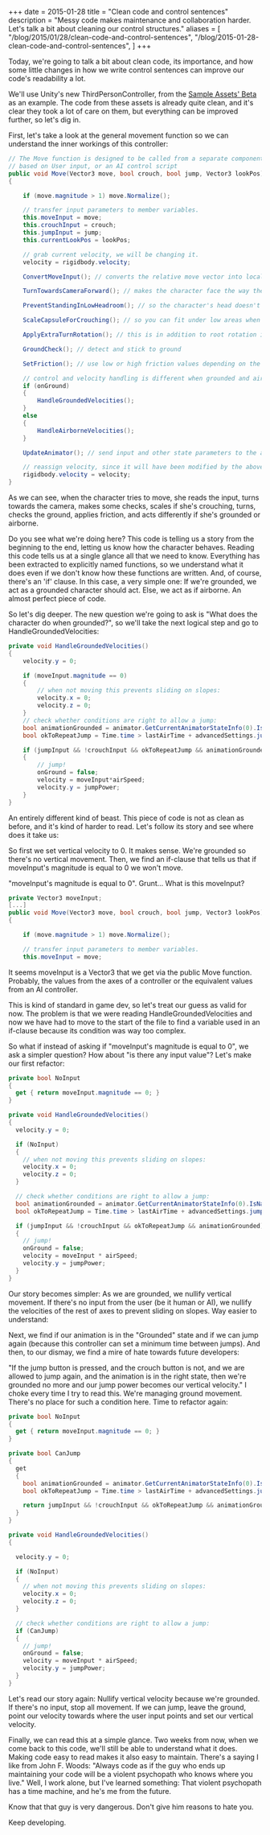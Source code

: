 +++
date = 2015-01-28
title = "Clean code and control sentences"
description = "Messy code makes maintenance and collaboration harder. Let's talk a bit about cleaning our control structures."
aliases = [
    "/blog/2015/01/28/clean-code-and-control-sentences",
    "/blog/2015-01-28-clean-code-and-control-sentences",
  ]
+++

Today, we're going to talk a bit about clean code, its importance, and how some
little changes in how we write control sentences can improve our code's
readability a lot.

We'll use Unity's new ThirdPersonController, from the [Sample Assets'
Beta](https://www.assetstore.unity3d.com/#!/content/21064) as an example. The
code from these assets is already quite clean, and it's clear they took a lot of
care on them, but everything can be improved further, so let's dig in.

First, let's take a look at the general movement function so we can understand
the inner workings of this controller:

```cs
// The Move function is designed to be called from a separate component
// based on User input, or an AI control script
public void Move(Vector3 move, bool crouch, bool jump, Vector3 lookPos)
{

    if (move.magnitude > 1) move.Normalize();

    // transfer input parameters to member variables.
    this.moveInput = move;
    this.crouchInput = crouch;
    this.jumpInput = jump;
    this.currentLookPos = lookPos;

    // grab current velocity, we will be changing it.
    velocity = rigidbody.velocity;

    ConvertMoveInput(); // converts the relative move vector into local turn & fwd values

    TurnTowardsCameraForward(); // makes the character face the way the camera is looking

    PreventStandingInLowHeadroom(); // so the character's head doesn't penetrate a low ceiling

    ScaleCapsuleForCrouching(); // so you can fit under low areas when crouching

    ApplyExtraTurnRotation(); // this is in addition to root rotation in the animations

    GroundCheck(); // detect and stick to ground

    SetFriction(); // use low or high friction values depending on the current state

    // control and velocity handling is different when grounded and airborne:
    if (onGround)
    {
        HandleGroundedVelocities();
    }
    else
    {
        HandleAirborneVelocities();
    }

    UpdateAnimator(); // send input and other state parameters to the animator

    // reassign velocity, since it will have been modified by the above functions.
    rigidbody.velocity = velocity;
}
```

As we can see, when the character tries to move, she reads the input, turns
towards the camera, makes some checks, scales if she's crouching, turns, checks
the ground, applies friction, and acts differently if she's grounded or
airborne.

Do you see what we're doing here? This code is telling us a story from the
beginning to the end, letting us know how the character behaves. Reading this
code tells us at a single glance all that we need to know. Everything has been
extracted to explicitly named functions, so we understand what it does even if
we don't know how these functions are written. And, of course, there's an 'if'
clause. In this case, a very simple one: If we're grounded, we act as a grounded
character should act. Else, we act as if airborne. An almost perfect piece of
code.

So let's dig deeper. The new question we're going to ask is "What does the
character do when grounded?", so we'll take the next logical step and go to
HandleGroundedVelocities:

```cs
private void HandleGroundedVelocities()
{
    velocity.y = 0;

    if (moveInput.magnitude == 0)
    {
        // when not moving this prevents sliding on slopes:
        velocity.x = 0;
        velocity.z = 0;
    }
    // check whether conditions are right to allow a jump:
    bool animationGrounded = animator.GetCurrentAnimatorStateInfo(0).IsName("Grounded");
    bool okToRepeatJump = Time.time > lastAirTime + advancedSettings.jumpRepeatDelayTime;

    if (jumpInput && !crouchInput && okToRepeatJump && animationGrounded)
    {
        // jump!
        onGround = false;
        velocity = moveInput*airSpeed;
        velocity.y = jumpPower;
    }
}
```

An entirely different kind of beast. This piece of code is not as clean as
before, and it's kind of harder to read. Let's follow its story and see where
does it take us:

So first we set vertical velocity to 0. It makes sense. We're grounded so
there's no vertical movement. Then, we find an if-clause that tells us that if
moveInput's magnitude is equal to 0 we won't move.

"moveInput's magnitude is equal to 0". Grunt... What is this moveInput?

```cs
private Vector3 moveInput;
[...]
public void Move(Vector3 move, bool crouch, bool jump, Vector3 lookPos)
{

    if (move.magnitude > 1) move.Normalize();

    // transfer input parameters to member variables.
    this.moveInput = move;
```

It seems moveInput is a Vector3 that we get via the public Move function.
Probably, the values from the axes of a controller or the equivalent values from
an AI controller.

This is kind of standard in game dev, so let's treat our guess as valid for now.
The problem is that we were reading HandleGroundedVelocities and now we have had
to move to the start of the file to find a variable used in an if-clause because
its condition was way too complex.

So what if instead of asking if "moveInput's magnitude is equal to 0", we ask a
simpler question? How about "is there any input value"? Let's make our first
refactor:

```cs
private bool NoInput
{
  get { return moveInput.magnitude == 0; }
}

private void HandleGroundedVelocities()
{
  velocity.y = 0;

  if (NoInput)
  {
    // when not moving this prevents sliding on slopes:
    velocity.x = 0;
    velocity.z = 0;
  }

  // check whether conditions are right to allow a jump:
  bool animationGrounded = animator.GetCurrentAnimatorStateInfo(0).IsName("Grounded");
  bool okToRepeatJump = Time.time > lastAirTime + advancedSettings.jumpRepeatDelayTime;

  if (jumpInput && !crouchInput && okToRepeatJump && animationGrounded)
  {
    // jump!
    onGround = false;
    velocity = moveInput * airSpeed;
    velocity.y = jumpPower;
  }
}
```

Our story becomes simpler: As we are grounded, we nullify vertical movement. If
there's no input from the user (be it human or AI), we nullify the velocities of
the rest of axes to prevent sliding on slopes. Way easier to understand:

Next, we find if our animation is in the "Grounded" state and if we can jump
again (because this controller can set a minimum time between jumps). And then,
to our dismay, we find a mire of hate towards future developers:

"If the jump button is pressed, and the crouch button is not, and we are allowed
to jump again, and the animation is in the right state, then we're grounded no
more and our jump power becomes our vertical velocity." I choke every time I try
to read this. We're managing ground movement. There's no place for such a
condition here. Time to refactor again:

```cs
private bool NoInput
{
  get { return moveInput.magnitude == 0; }
}

private bool CanJump
{
  get
  {
    bool animationGrounded = animator.GetCurrentAnimatorStateInfo(0).IsName("Grounded");
    bool okToRepeatJump = Time.time > lastAirTime + advancedSettings.jumpRepeatDelayTime;

    return jumpInput && !crouchInput && okToRepeatJump && animationGrounded;
  }
}

private void HandleGroundedVelocities()
{

  velocity.y = 0;

  if (NoInput)
  {
    // when not moving this prevents sliding on slopes:
    velocity.x = 0;
    velocity.z = 0;
  }

  // check whether conditions are right to allow a jump:
  if (CanJump)
  {
    // jump!
    onGround = false;
    velocity = moveInput * airSpeed;
    velocity.y = jumpPower;
  }
}
```

Let's read our story again: Nullify vertical velocity because we're grounded. If
there's no input, stop all movement. If we can jump, leave the ground, point our
velocity towards where the user input points and set our vertical velocity.

Finally, we can read this at a simple glance. Two weeks from now, when we come
back to this code, we'll still be able to understand what it does. Making code
easy to read makes it also easy to maintain. There's a saying I like from John
F. Woods: "Always code as if the guy who ends up maintaining your code will be a
violent psychopath who knows where you live." Well, I work alone, but I've
learned something: That violent psychopath has a time machine, and he's me from
the future.

Know that that guy is very dangerous. Don't give him reasons to hate you.

Keep developing.
